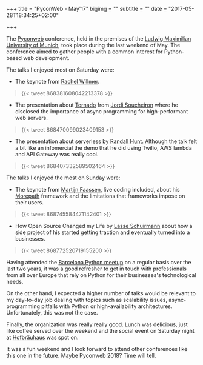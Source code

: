 +++
title = "PyconWeb - May'17"
bigimg = ""
subtitle = ""
date = "2017-05-28T18:34:25+02:00"

+++

The [Pyconweb](https//pyconweb.com) conference, held in the premises of the [Ludwig Maximilian University of Munich](https://lmu.edu), took place during the last weekend of May. The conference aimed to gather people with a common interest for Python-based web development.
<!--more-->

The talks I enjoyed most on Saturday were:

- The keynote from [Rachel Willmer](https://twitter.com/rwillmer).
<blockquote class="twitter-tweet tw-align-center">{{< tweet 868381608042213378 >}}</blockquote>

- The presentation about [Tornado](https://github.com/tornadoweb/tornado) from [Jordi Soucheiron](https://twitter.com/jordixou) where he disclosed the importance of async programming for high-performant web servers.
<blockquote class="twitter-tweet tw-align-center">{{< tweet 868470099023409153 >}}</blockquote>

- The presentation about serverless by [Randall Hunt](https://twitter.com/jrhunt). Although the talk felt a bit like an infomercial the demo that he did using Twilio, AWS lambda and API Gateway was really cool.
<blockquote class="twitter-tweet tw-align-center">{{< tweet 868407332589502464 >}}</blockquote>

The talks I enjoyed the most on Sunday were:

- The keynote from [Martijn Faassen](https://twitter.com/faassen), live coding included, about his [Morepath](https://github.com/morepath/morepath) framework and the limitations that frameworks impose on their users.
<blockquote class="twitter-tweet tw-align-center">{{< tweet 868745584471142401 >}}</blockquote>

- How Open Source Changed my Life by [Lasse Schuirmann](https://twitter.com/LSchuirmann) about how a side project of his started getting traction and eventually turned into a businesses.
<blockquote class="twitter-tweet tw-align-center">{{< tweet 868772520719155200 >}}</blockquote>

Having attended the [Barcelona Python meetup](https://www.meetup.com/python-185/) on a regular basis over the last two years, it was a good refresher to get in touch with professionals from all over Europe that rely on Python for their businesses's technological needs.

On the other hand, I expected a higher number of talks would be relevant to my day-to-day job dealing with topics such as scalability issues, async-programming pitfalls with Python or high-availability architectures. Unfortunately, this was not the case.

Finally, the organization was really really good. Lunch was delicious, just like coffee served over the weekend and the social event on Saturday night at [Hofbräuhaus](https://en.wikipedia.org/wiki/Hofbr%C3%A4uhaus_am_Platzl) was spot on.

It was a fun weekend and I look forward to attend other conferences like this one in the future. Maybe Pyconweb 2018? Time will tell.

